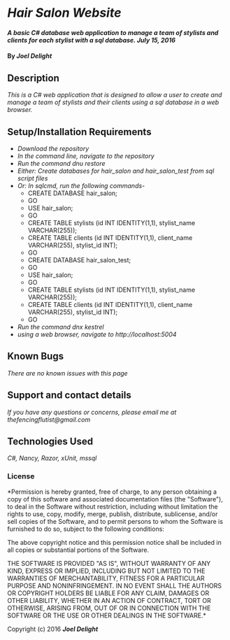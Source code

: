 # _Hair Salon Website_

#### _A basic C# database web application to manage a team of stylists and clients for each stylist with a sql database. July 15, 2016_

#### By _**Joel Delight**_

## Description

_This is a C# web application that is designed to allow a user to create and manage a team of stylists and their clients using a sql database in a web browser._

## Setup/Installation Requirements

* _Download the repository_
* _In the command line, navigate to the repository_
* _Run the command dnu restore_
* _Either: Create databases for hair_salon and hair_salon\_test from sql script files_
* _Or: In sqlcmd, run the following commands-_
  * CREATE DATABASE hair_salon;
  * GO
  * USE hair_salon;
  * GO
  * CREATE TABLE stylists (id INT IDENTITY(1,1), stylist_name VARCHAR(255));
  * CREATE TABLE clients (id INT IDENTITY(1,1), client_name VARCHAR(255), stylist_id INT);
  * GO
  * CREATE DATABASE hair_salon_test;
  * GO
  * USE hair_salon;
  * GO
  * CREATE TABLE stylists (id INT IDENTITY(1,1), stylist_name VARCHAR(255));
  * CREATE TABLE clients (id INT IDENTITY(1,1), client_name VARCHAR(255), stylist_id INT);
  * GO
* _Run the command dnx kestrel_
* _using a web browser, navigate to http://localhost:5004_

## Known Bugs

_There are no known issues with this page_

## Support and contact details

_If you have any questions or concerns, please email me at thefencingflutist@gmail.com_


## Technologies Used

_C#, Nancy, Razor, xUnit, mssql_

### License

*Permission is hereby granted, free of charge, to any person obtaining a copy
of this software and associated documentation files (the "Software"), to deal
in the Software without restriction, including without limitation the rights
to use, copy, modify, merge, publish, distribute, sublicense, and/or sell
copies of the Software, and to permit persons to whom the Software is
furnished to do so, subject to the following conditions:

The above copyright notice and this permission notice shall be included in all
copies or substantial portions of the Software.

THE SOFTWARE IS PROVIDED "AS IS", WITHOUT WARRANTY OF ANY KIND, EXPRESS OR
IMPLIED, INCLUDING BUT NOT LIMITED TO THE WARRANTIES OF MERCHANTABILITY,
FITNESS FOR A PARTICULAR PURPOSE AND NONINFRINGEMENT. IN NO EVENT SHALL THE
AUTHORS OR COPYRIGHT HOLDERS BE LIABLE FOR ANY CLAIM, DAMAGES OR OTHER
LIABILITY, WHETHER IN AN ACTION OF CONTRACT, TORT OR OTHERWISE, ARISING FROM,
OUT OF OR IN CONNECTION WITH THE SOFTWARE OR THE USE OR OTHER DEALINGS IN THE
SOFTWARE.*

Copyright (c) 2016 **_Joel Delight_**
